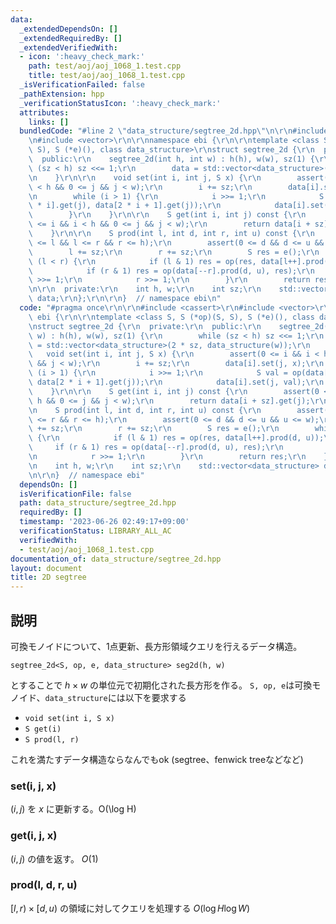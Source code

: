 ```yaml
---
data:
  _extendedDependsOn: []
  _extendedRequiredBy: []
  _extendedVerifiedWith:
  - icon: ':heavy_check_mark:'
    path: test/aoj/aoj_1068_1.test.cpp
    title: test/aoj/aoj_1068_1.test.cpp
  _isVerificationFailed: false
  _pathExtension: hpp
  _verificationStatusIcon: ':heavy_check_mark:'
  attributes:
    links: []
  bundledCode: "#line 2 \"data_structure/segtree_2d.hpp\"\n\r\n#include <cassert>\r\
    \n#include <vector>\r\n\r\nnamespace ebi {\r\n\r\ntemplate <class S, S (*op)(S,\
    \ S), S (*e)(), class data_structure>\r\nstruct segtree_2d {\r\n  private:\r\n\
    \  public:\r\n    segtree_2d(int h, int w) : h(h), w(w), sz(1) {\r\n        while\
    \ (sz < h) sz <<= 1;\r\n        data = std::vector<data_structure>(2 * sz, data_structure(w));\r\
    \n    }\r\n\r\n    void set(int i, int j, S x) {\r\n        assert(0 <= i && i\
    \ < h && 0 <= j && j < w);\r\n        i += sz;\r\n        data[i].set(j, x);\r\
    \n        while (i > 1) {\r\n            i >>= 1;\r\n            S val = op(data[2\
    \ * i].get(j), data[2 * i + 1].get(j));\r\n            data[i].set(j, val);\r\n\
    \        }\r\n    }\r\n\r\n    S get(int i, int j) const {\r\n        assert(0\
    \ <= i && i < h && 0 <= j && j < w);\r\n        return data[i + sz].get(j);\r\n\
    \    }\r\n\r\n    S prod(int l, int d, int r, int u) const {\r\n        assert(0\
    \ <= l && l <= r && r <= h);\r\n        assert(0 <= d && d <= u && u <= w);\r\n\
    \        l += sz;\r\n        r += sz;\r\n        S res = e();\r\n        while\
    \ (l < r) {\r\n            if (l & 1) res = op(res, data[l++].prod(d, u));\r\n\
    \            if (r & 1) res = op(data[--r].prod(d, u), res);\r\n            l\
    \ >>= 1;\r\n            r >>= 1;\r\n        }\r\n        return res;\r\n    }\r\
    \n\r\n  private:\r\n    int h, w;\r\n    int sz;\r\n    std::vector<data_structure>\
    \ data;\r\n};\r\n\r\n}  // namespace ebi\n"
  code: "#pragma once\r\n\r\n#include <cassert>\r\n#include <vector>\r\n\r\nnamespace\
    \ ebi {\r\n\r\ntemplate <class S, S (*op)(S, S), S (*e)(), class data_structure>\r\
    \nstruct segtree_2d {\r\n  private:\r\n  public:\r\n    segtree_2d(int h, int\
    \ w) : h(h), w(w), sz(1) {\r\n        while (sz < h) sz <<= 1;\r\n        data\
    \ = std::vector<data_structure>(2 * sz, data_structure(w));\r\n    }\r\n\r\n \
    \   void set(int i, int j, S x) {\r\n        assert(0 <= i && i < h && 0 <= j\
    \ && j < w);\r\n        i += sz;\r\n        data[i].set(j, x);\r\n        while\
    \ (i > 1) {\r\n            i >>= 1;\r\n            S val = op(data[2 * i].get(j),\
    \ data[2 * i + 1].get(j));\r\n            data[i].set(j, val);\r\n        }\r\n\
    \    }\r\n\r\n    S get(int i, int j) const {\r\n        assert(0 <= i && i <\
    \ h && 0 <= j && j < w);\r\n        return data[i + sz].get(j);\r\n    }\r\n\r\
    \n    S prod(int l, int d, int r, int u) const {\r\n        assert(0 <= l && l\
    \ <= r && r <= h);\r\n        assert(0 <= d && d <= u && u <= w);\r\n        l\
    \ += sz;\r\n        r += sz;\r\n        S res = e();\r\n        while (l < r)\
    \ {\r\n            if (l & 1) res = op(res, data[l++].prod(d, u));\r\n       \
    \     if (r & 1) res = op(data[--r].prod(d, u), res);\r\n            l >>= 1;\r\
    \n            r >>= 1;\r\n        }\r\n        return res;\r\n    }\r\n\r\n  private:\r\
    \n    int h, w;\r\n    int sz;\r\n    std::vector<data_structure> data;\r\n};\r\
    \n\r\n}  // namespace ebi"
  dependsOn: []
  isVerificationFile: false
  path: data_structure/segtree_2d.hpp
  requiredBy: []
  timestamp: '2023-06-26 02:49:17+09:00'
  verificationStatus: LIBRARY_ALL_AC
  verifiedWith:
  - test/aoj/aoj_1068_1.test.cpp
documentation_of: data_structure/segtree_2d.hpp
layout: document
title: 2D segtree
---
```


## 説明

可換モノイドについて、1点更新、長方形領域クエリを行えるデータ構造。

```
segtree_2d<S, op, e, data_structure> seg2d(h, w)
```

とすることで $h \times w$ の単位元で初期化された長方形を作る。
`S, op, e`は可換モノイド、`data_structure`には以下を要求する

- `void set(int i, S x)`
- `S get(i)`
- `S prod(l, r)`

これを満たすデータ構造ならなんでもok (segtree、fenwick treeなどなど)

### set(i, j, x)

$(i, j)$ を $x$ に更新する。O(\log H)

### get(i, j, x)

$(i, j)$ の値を返す。 $O(1)$

### prod(l, d, r, u)

$[l, r) \times [d, u)$ の領域に対してクエリを処理する $O(\log H \log W)$